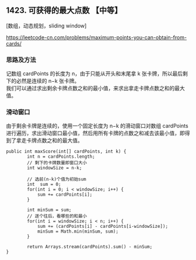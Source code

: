 ## 1423. 可获得的最大点数 【中等】      
[数组，动态规划，sliding window]    

https://leetcode-cn.com/problems/maximum-points-you-can-obtain-from-cards/      

### 思路及方法    
记数组 cardPoints 的长度为 n，由于只能从开头和末尾拿 k 张卡牌，所以最后剩下的必然是连续的 n−k 张卡牌。      
我们可以通过求出剩余卡牌点数之和的最小值，来求出拿走卡牌点数之和的最大值。      

### 滑动窗口     
由于剩余卡牌是连续的，使用一个固定长度为 n−k 的滑动窗口对数组 cardPoints 进行遍历，求出滑动窗口最小值，然后用所有卡牌的点数之和减去该最小值，即得到了拿走卡牌点数之和的最大值。       
```
public int maxScore(int[] cardPoints, int k) {
        int n = cardPoints.length;
        // 剩下的卡牌数量即窗口大小  
        int windowSize = n-k;

        // 选前(n-k)个值为初始sum
        int  sum = 0;
        for(int i = 0; i < windowSize; i++) {
            sum += cardPoints[i];
        }
        
        int minSum = sum;
        // 逐个往后，看哪些的和最小  
        for(int i = windowSize; i < n; i++) {
            sum += (cardPoints[i] - cardPoints[i-windowSize]);
            minSum = Math.min(minSum, sum);
        }

        return Arrays.stream(cardPoints).sum() - minSum;
}
```






